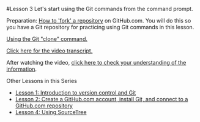 #Lesson 3
Let's start using the Git commands from the command prompt.

Preparation:
[How to 'fork' a repository](https://youtu.be/lngsXbJT_5I "Video about forking a GitHub.com repository") on GitHub.com. You will do this so you have a Git repository for practicing using Git commands in this lesson.

[Using the Git "clone" command.](https://youtu.be/6DCzRj59IJM "Video about using the Git clone command")

[Click here for the video transcript.](https://github.com/live-and-learn/git-learning/tree/master/lesson-3/notes-lesson-3-using-git-commands.md "Transcript for Video about and Git commands")

After watching the video, [click here to check your understanding of the information](https://github.com/live-and-learn/git-learning/tree/master/lesson-3/assessment-lesson-3-using-git-commands.md "Assessment for Video about using Git commands").


Other Lessons in this Series
* [Lesson 1: Introduction to version control and Git](https://github.com/live-and-learn/git-learning/tree/master/lesson-1 "Lesson 1 about version control and an introduction to Git.")
* [Lesson 2: Create a GitHub.com account, install Git, and connect to a GitHub.com repository](https://github.com/live-and-learn/git-learning/tree/master/lesson-2 "Lesson 2 about creating a GitHub.com account, installing Git, and connecting to a GitHub.com repository")
* [Lesson 4: Using SourceTree](https://github.com/live-and-learn/git-learning/tree/master/lesson-4 "Lesson 1 about using SourceTree.")